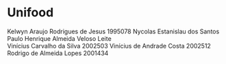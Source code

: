 # Unifood

Kelwyn Araujo Rodrigues de Jesus 1995078
Nycolas Estanislau dos Santos  
Paulo Henrique Almeida Veloso Leite  
Vinícius Carvalho da Silva 2002503 
Vinícius de Andrade Costa  2002512
Rodrigo de Almeida Lopes 2001434

